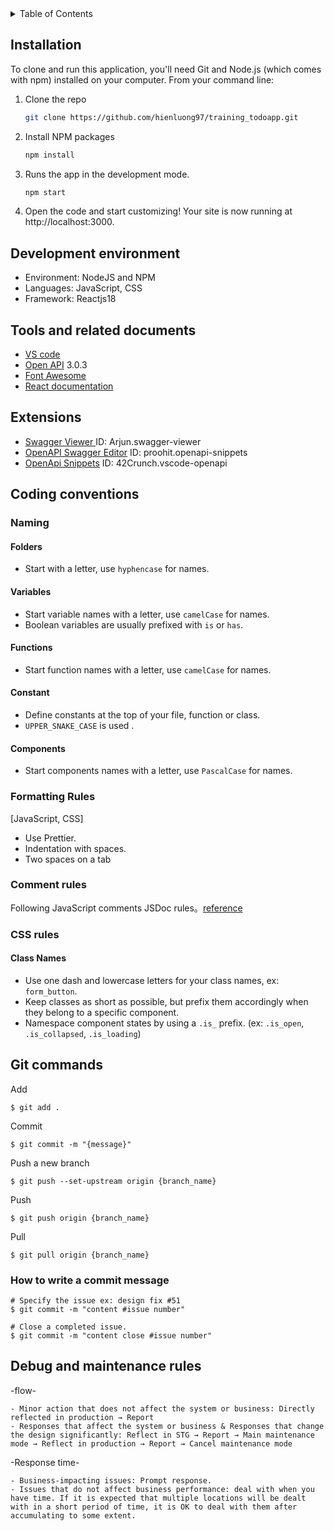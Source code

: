 <!-- TABLE OF CONTENTS -->
<details>
  <summary>Table of Contents</summary>
  <ol>
    <li><a href="#installation">Installation</a></li>
    <li><a href="#development-environment">Development environment</a></li>
    <li><a href="#tools-and-related-documents">Tools & related documents</a></li>
    <li><a href="#extensions">Extensions</a></li>
    <li>
      <a href="#coding-conventions">Coding conventions</a>
      <ul>
        <li><a href="#naming">Naming</a></li>
        <li><a href="#formatting-rules">Formatting Rules</a></li>
         <li><a href="#comment-rules">Comment rules</a></li>
         <li><a href="#css-rules">CSS rules</a></li>
         <li><a href="#git-commands">Git commands</a></li>
         <li><a href="#how-to-write-a-commit-message">How to write a commit message</a></li>
      </ul>
    </li>
    <li>
      <a href="#git-commands">Git commands</a>
      <ul>
         <li><a href="#git-commands">Git commands</a></li>
      </ul>
    </li>
    <li><a href="#debug-and-maintenance-rules">Debug and maintenance rules</a></li>
  </ol>
</details>

## Installation

To clone and run this application, you'll need Git and Node.js (which comes with npm) installed on your computer. From your command line:

1. Clone the repo
   ```sh
   git clone https://github.com/hienluong97/training_todoapp.git
   ```
2. Install NPM packages
   ```sh
   npm install
   ```
3. Runs the app in the development mode.
   ```sh
   npm start
   ```
4. Open the code and start customizing!
   Your site is now running at http://localhost:3000.

<!-- Development environment-->
## Development environment
*  Environment: NodeJS and NPM
* Languages: JavaScript, CSS
*  Framework: Reactjs18
## Tools and related documents

* [VS code ](https://code.visualstudio.com/)
* [Open API](https://swagger.io/)  3.0.3
* [Font Awesome](https://fontawesome.com)
* [React documentation ](https://reactjs.org/)
## Extensions

* [Swagger Viewer ](https://marketplace.visualstudio.com/items?itemName=Arjun.swagger-viewer) ID: Arjun.swagger-viewer
* [OpenAPI Swagger Editor](https://marketplace.visualstudio.com/items?itemName=42Crunch.vscode-openapi) ID: proohit.openapi-snippets
* [OpenApi Snippets](https://marketplace.visualstudio.com/items?itemName=proohit.openapi-snippets) ID: 42Crunch.vscode-openapi
## Coding conventions

### Naming
#### Folders
- Start with a letter, use `hyphencase` for names.
#### Variables
- Start variable names with a letter, use `camelCase` for names.
- Boolean variables are usually prefixed with `is` or `has`.

#### Functions
- Start function names with a letter, use `camelCase` for names.

#### Constant
- Define constants at the top of your file, function or class.
- `UPPER_SNAKE_CASE` is used .

#### Components
- Start components names with a letter, use `PascalCase` for names.
### Formatting Rules
[JavaScript, CSS] 

* Use Prettier.
* Indentation with spaces.
* Two spaces on a tab


### Comment rules
Following JavaScript comments JSDoc rules。[reference](https://www.typescriptlang.org/ja/docs/handbook/jsdoc-supported-types.html)
### CSS rules

#### Class Names
- Use one dash and lowercase letters for your class names, ex: `form_button`.
- Keep classes as short as possible, but prefix them accordingly when they belong to a specific component.
- Namespace component states by using a `.is_` prefix. (ex: `.is_open`, `.is_collapsed`, `.is_loading`)
​
## Git commands

Add
```
$ git add .
```
Commit
```
$ git commit -m "{message}"
```
Push a new branch
```
$ git push --set-upstream origin {branch_name}
```
Push
```
$ git push origin {branch_name}
```
Pull
```
$ git pull origin {branch_name}
```

### How to write a commit message
```
# Specify the issue ex: design fix #51
$ git commit -m "content #issue number"

# Close a completed issue.
$ git commit -m "content close #issue number"
```
## Debug and maintenance rules
-flow-
```
- Minor action that does not affect the system or business: Directly reflected in production → Report
- Responses that affect the system or business & Responses that change the design significantly: Reflect in STG → Report → Main maintenance mode → Reflect in production → Report → Cancel maintenance mode
```
-Response time-
```
- Business-impacting issues: Prompt response.
- Issues that do not affect business performance: deal with when you have time. If it is expected that multiple locations will be dealt with in a short period of time, it is OK to deal with them after accumulating to some extent.
```
